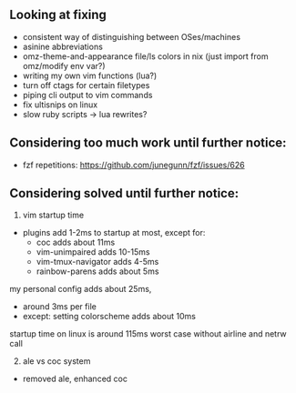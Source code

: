## Looking at fixing

- consistent way of distinguishing between OSes/machines
- asinine abbreviations
- omz-theme-and-appearance file/ls colors in nix (just import from omz/modify env var?)
- writing my own vim functions (lua?)
- turn off ctags for certain filetypes
- piping cli output to vim commands
- fix ultisnips on linux
- slow ruby scripts -> lua rewrites?

## Considering too much work until further notice:
- fzf repetitions: https://github.com/junegunn/fzf/issues/626

## Considering solved until further notice:
1. vim startup time
- plugins add 1-2ms to startup at most, except for:
  - coc adds about 11ms
  - vim-unimpaired adds 10-15ms
  - vim-tmux-navigator adds 4-5ms
  - rainbow-parens adds about 5ms

my personal config adds about 25ms, 
- around 3ms per file
- except: setting colorscheme adds about 10ms

startup time on linux is around 115ms worst case without airline and netrw call

2. ale vs coc system
- removed ale, enhanced coc
